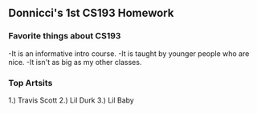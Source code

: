 ## Donnicci's 1st CS193 Homework



### Favorite things about CS193
-It is an informative intro course.
-It is taught by younger people who are nice.
-It isn't as big as my other classes.

### Top Artsits

1.) Travis Scott
2.) Lil Durk
3.) Lil Baby

